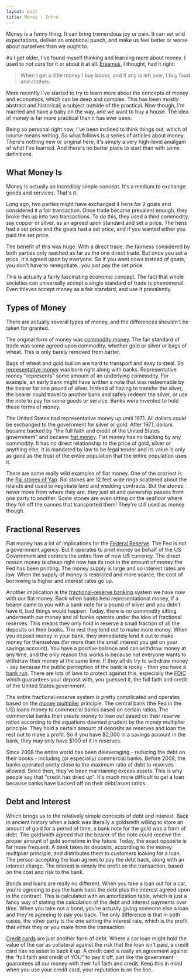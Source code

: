 ```yaml
---
layout: post
title: Money - Intro
---
```


Money is a funny thing.  It can bring tremendous joy or pain.  It can set wild expectations, deliver an emotional punch, and make us feel better or worse about ourselves than we ought to.

As I get older, I've found myself thinking and learning more about money.  I used to not care for it or about it at all.  [Erasmus](http://en.wikipedia.org/wiki/Desiderius_Erasmus), I thought, had it right:

> When I get a little money I buy books, 
> and if any is left over, I buy food and clothes.

More recently I've started to try to learn more about the concepts of money and economics, which can be deep and complex.  This has been mostly abstract and historical; a subject outside of the practical.  Now though, I'm married and have a baby on the way, and we want to buy a house.  The idea of money is far more practical than it has ever been.

Being so personal right now, I've been inclined to think things out, which of course means writing.  So what follows is a series of articles about money.  There's nothing new or original here, it's simply a very high-level amalgam of what I've learned.  And there's no better place to start than with some definitions.

## What Money Is

Money is actually an incredibly simple concept.  It's a medium to exchange goods and services.  That's it.  

Long ago, two parties might have exchanged 4 hens for 2 goats and considered it a fair transaction.  Once trade became prevalent enough, they broke this up into two transactions.  To do this, they used a third commodity, say copper or silver, as an agreed upon standard and set a price.  The hens had a set price and the goats had a set price, and if you wanted either you paid the set price.

The benefit of this was huge.  With a direct trade, the fairness considered by both parties only reached as far as the one direct trade.  But once you set a price, it's agreed upon by everyone.  So if you want cows instead of goats, you don't have to renegotiate.. you just pay the set price.

This is actually a fairly fascinating economic concept.  The fact that whole societies can universally accept a single standard of trade is phenomenal.  Even thieves accept money as a fair standard, and use it prevalently.

## Types of Money

There are actually several types of money, and the differences shouldn't be taken for granted.  

The original form of money was [commodity money](http://en.wikipedia.org/wiki/Commodity_money).  The fair standard of trade was some agreed upon commodity, whether gold or silver or bags of wheat.  This is only barely removed from barter.

Bags of wheat and gold bullion are hard to transport and easy to steal.  So [representative money](http://en.wikipedia.org/wiki/Representative_money) was born right along with banks.  Representative money "represents" some amount of an underlying commodity.  For example, an early bank might have written a note that was redeemable by the bearer for one pound of silver.  Instead of having to transfer the silver, the bearer could travel to another bank and safely redeem the silver, or use the note to pay for some goods or service.  Banks were invented to hold these forms of money.

The United States had representative money up until 1971.  All dollars could be exchanged to the government for silver or gold.  After 1971, dollars became backed by "the full faith and credit of the United States government" and became [fiat money](http://en.wikipedia.org/wiki/Fiat_money).  Fiat money has no backing by any commodity.  It has no direct relationship to the price of gold, silver or anything else.  It is mandated by law to be legal tender and its value is only as good as the trust of the entire population that the entire population uses it.

There are some really wild examples of fiat money.  One of the craziest is the [Rai stones of Yap](http://en.wikipedia.org/wiki/Yap).  Rai stones are 12 feet wide rings scattered about the islands and used to negotiate land and wedding contracts.  But the stones never move from where they are, they just sit and ownership passes from one party to another.  Some stones are even sitting on the seafloor where they fell off the canoes that transported them!  They're still used as money though.

## Fractional Reserves

Fiat money has a lot of implications for the [Federal Reserve](http://en.wikipedia.org/wiki/Federal_Reserve_System).  The Fed is not a government agency.  But it operates to print money on behalf of the US Government and controls the entire flow of new US currency.  The direct reason money is cheap right now has its root in the amount of money the Fed has been printing.  The money supply is large and so interest rates are low.  When the supply of money is restricted and more scarce, the cost of borrowing is higher and interest rates go up.

Another implication is the [fractional-reserve banking](http://en.wikipedia.org/wiki/Fractional_reserve_banking) system we have now with our fiat money.  Back when banks held representational money, if a bearer came to you with a bank note for a pound of silver and you didn't have it, bad things would happen.  Today, there is no commodity sitting underneath our money and all banks operate under the idea of fractional reserves.  This means they only hold in reserve a small fraction of all the deposits on their books.  The rest they lend out to make more money.  When you deposit money in your bank, they immediately lend it out to make money for themselves (far more than the small interest you get on your savings account).  You have a positive balance and can withdraw money at any time, and the only reason this works is because not everyone wants to withdraw their money at the same time.  If they all do try to withdraw money - say because the public perception of the bank is rocky - then you have a [bank run](http://en.wikipedia.org/wiki/Bank_run).  There are lots of laws to protect against this, especially the [FDIC](http://en.wikipedia.org/wiki/FDIC) which guarantees your deposit with, you guessed it, the full faith and credit of the United States government.

The entire fractional-reserve system is pretty complicated and operates based on the [money multiplier](http://en.wikipedia.org/wiki/Money_multiplier) principle.  The central bank (the Fed in the US) loans money to commercial banks based on certain ratios.  The commercial banks then *create* money to loan out based on their reserve ratios according to the equations deemed prudent by the money multiplier principle.  They hold a certain amount of deposits as reserves and loan the rest out to make a profit.  So if you have $2,000 in a savings account in the bank, they may only have $100 of it in reserves.

Since 2008 the entire world has been deleveraging - reducing the debt on their books - including (or especially) commercial banks.  Before 2008, the banks operated pretty close to the maximum ratio of debt to reserves allowed.  Since then, they've been maintaining excess assets.  This is why people say that "credit has dried up".  It's much more difficult to get a loan because banks have backed off on their debt/asset ratios.

## Debt and Interest

Which brings us to the relatively simple concepts of debt and interest.  Back in ancient history when a bank was literally a goldsmith willing to store an amount of gold for a period of time, a bank note for the gold was a form of debt.  The goldsmith agreed that the bearer of the note could receive the proper amount of gold sometime in the future.  Today, the exact opposite is far more frequent.  A bank takes its deposits, according to the money multiplier principle, and distributes them to customers looking for a loan.  The person accepting the loan agrees to pay the debt back, along with an interest charge.  The interest is simply the profit on the transaction, based on the cost and risk to the bank.

Bonds and loans are really no different.  When you take a loan out for a car, you're agreeing to pay the bank back the debt plus the interest agreed upon in the contract.  This is calculated with an amortization table, which is just a fancy way of stating the calculation of the debt and interest payments over time.  When you take out a bond, you're actually giving someone else a loan and they're agreeing to pay you back.  The only difference is that in both cases, the other party is the one setting the interest rate, which is the profit that either they or you make from the transaction.

[Credit cards](http://en.wikipedia.org/wiki/Credit_card) are just another form of debt.  Where a car loan might hold the value of the car as collateral against the risk that the loan isn't paid, a credit card has no asset to back it up.  A credit card is really an agreement against the "full faith and credit of YOU" to pay it off, just like the government guarantees all our money with their full faith and credit.  Keep this in mind when you use your credit card, your reputation is on the line.
